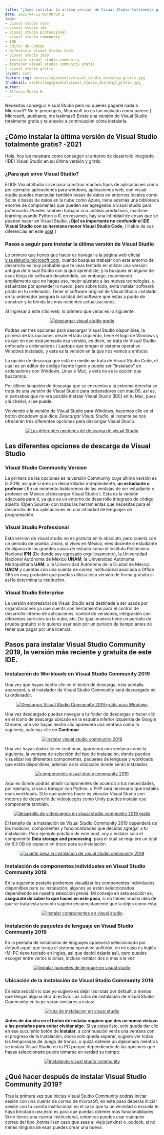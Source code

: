 ```yaml
---
title: "¿Cómo instalar la última versión de Visual Studio totalmente gratis? -2021"
date: 2021-04-11 00:00:00 Z
tags:
- visual studio code
- visual studio ide
- visual studio professional 
- visual studio community 
- IDE
- Editor de Código 
- Diferencia Visual Studio Code
- visual studio 2019
- instalar visual studio community
- instalar visual studio community gratis
- visual studio gratis
layout: post
feature-img: assets/img/pexels/visual_studio_descarga_gratis.jpg
thumbnail: assets/img/pexels/visual_studio_descarga_gratis.jpg
author:
- Alfonso Mozko H.
---
```

Necesitas conseguir Visual Studio pero no quieres pagarle nada a Microsoft?
No te preocupes, Microsoft no es tan malvado como parece ( Microsoft, ¡suéltame, me lastimas!) Existe una versión de Visual Studio totalmente gratis y te enseño a continuación cómo instalarla. 


## ¿Cómo instalar la última versión de Visual Studio totalmente gratis? -2021

Hola, hoy les mostrare como conseguir el entorno de desarrollo integrado (IDE) Visual Studio en su última versión y gratis.

### ¿Para qué sirve Visual Studio?

El IDE Visual Studio sirve para construir muchos tipos de aplicaciones como por ejemplo: aplicaciones para windows, aplicaciones web, con visual studio puedes manipular también bases de datos en entornos locales como Sqlite o bases de datos en la nube como Azure, tiene además una biblioteca enorme de componentes que pueden ser agregados a visual studio para potenciarlo. Puedes también trabajar con análisis predictivos, machine learning  usando Python o R, en resumen, hay una infinidad de cosas que se pueden hacer en Visual Studio. **¡Ojo! es importante no confundir el IDE Visual Studio con su hermano menor Visual Studio Code**, ( Hable de sus diferencias en este [post](https://alfonsomozkoh.github.io/2018/08/31/cual-es-la-diferencia-entre-visual-studio-y-visual-studio-code.html) )

### Pasos a seguir para instalar la última versión de Visual Studio 

Lo primero que tienes que hacer es navegar a la página web oficial [visualstudio.microsoft.com](https://visualstudio.microsoft.com/), cuando busques trabajar con este entorno de desarrollo es muy probable que te veas tentado en utilizar una versión antigua de Visual Studio con la que aprendiste, y la busques en alguno de esos blogs de software desatendido, sin embargo, recomiendo ampliamente que no hagas eso, mejor ajustate a las nuevas tecnologías, y esfuérzate por aprender lo nuevo, pero sobre todo, evita instalar software pirata en tu ordenador. Tener el software original de Visual Studio instalado en tu ordenador asegura la calidad del software que estás a punto de construir y te brinda las más recientes actualizaciones.

Al ingresar a este sitio web, lo primero que veras es lo siguiente: 

<center>
	<a href="https://amzn.to/2PXgOvF"><img src="https://i.ibb.co/M9LdBPD/visual-studio-descarga-gratis.jpg" alt="descargar visual studio gratis"></a>
</center>

Podrás ver tres opciones para descargar Visual Studio disponibles, la primera de las opciones desde el lado izquierdo, tiene el logo de Windows y es que en eso está pensada esa versión, es decir, se trata de Visual Studio enfocado a ordenadores / Laptops que tengan el sistema operativo Windows instalado, y esta es la versión en la que nos vamos a enfocar. 

La opción de descarga que está en medio se trata de Visual Studio Code, el cual es un editor de código fuente ligero y puede ser “Instalado” en ordenadores con Windows, Linux o Mac, y esta no es la opción que buscamos.

Por último la opción de descarga que se encuentra a la extrema derecha se trata de una versión de Visual Studio para ordenadores con macOS, así es, si pensabas que no era posible instalar Visual Studio (IDE) en tu Mac, pues chi cheñol,  si se puede.

Volviendo a la versión de Visual Studio para Windows, hacemos clic en el botón dropdown que dice: *Descargar Visual Studio*, al instante se nos ofrecerán tres diferentes opciones para descargar Visual Studio.

<center>
	<a href="https://amzn.to/328fFnk"><img src="https://i.ibb.co/FqS5T2Q/versiones-de-visual-studio.png" alt="Las diferentes opciones de descarga de visual Studio"></a>
</center>

## Las diferentes opciones de descarga de Visual Studio 

### Visual Studio Community Version 

La primera de las opciones es la versión Community cuya última versión es la 2019, así que si eres un desarrollador independiente, **un estudiante o profesor** ( En un momento hablaremos de las ventajas de ser estudiante o profesor en México al descargar Visual Studio ). Esta es la versión adecuada para ti, ya que es un entorno de desarrollo integrado de código abierto (Open Source) con todas las herramientas que necesitas para el desarrollo de tus aplicaciones en una infinidad de lenguajes de programación.

### Visual Studio Professional

Esta versión de visual studio no es gratuita en lo absoluto, pero cuenta con un periodo de prueba, ahora, si vives en México, eres docente o estudiante de alguna de las grandes casas de estudio como el Instituto Politécnico Nacional **IPN** (De donde soy egresado orgullosamente), la Universidad Nacional Autónoma de México **UNAM**,  la  Universidad Autónoma Metropolitana **UAM**, o la Universidad Autónoma de la Ciudad de México **UACM** y cuentas con una cuenta de correo institucional asociada a Office 365 es muy probable que puedas utilizar esta versión de forma gratuita si así lo determina tu institución.


### Visual Studio Enterprise

La versión empresarial de Visual Studio está destinada a ser usada por organizaciones ya que cuenta con herramientas para el control de desarrollo interno de aplicaciones, control de versiones, integración con diferentes servicios en la nube, etc. De igual manera tiene un periodo de prueba gratuito si lo quieres usar solo por un periodo de tiempo antes de tener que pagar por una licencia.

## Pasos para instalar Visual Studio Community 2019, la versión más reciente y gratuita de este IDE.

### Instalación de Workloads en Visual Studio Community 2019

Una vez que hayas hecho clic en el botón de descarga, esta pantalla aparecerá, y el instalador de Visual Studio Community será descargado en tu ordenador.

<center>
	<a href="https://amzn.to/328fFnk"><img src="https://i.ibb.co/1rD2VkT/descargar-visual-studio-pc-gratis.png" alt="Descargar Visual Studio Community 2019 gratis para Windows"></a>
</center>

Una vez descargado puedes navegar a tu folder de descargas o hacer clic en el icono de descarga ubicado en la esquina inferior izquierda de Google Chrome, una vez hayas hecho clic aparecerá una ventana como la siguiente, solo haz clic en **Continuar**

<center>
	<a href="https://amzn.to/328fFnk"><img src="https://i.ibb.co/4mJ3yrx/visual-studio-installer.png" alt="instalar visual studio community 2019"></a>
</center>

Una vez hayas dado clic en continuar, aparecerá una ventana como la siguiente, la ventana de selección del tipo de instalación, donde puedes visualizar los diferentes componentes, paquetes de lenguaje y workloads que están disponibles, además de la ubicación donde serán instalados. 

<center>
	<a href="https://amzn.to/3wOsLEj"><img src="https://i.ibb.co/j3c4dNH/componentes-visual-stuido-community.png" alt="componentes visual studio community 2019"></a>
</center>

Aquí es donde podrás añadir componentes de acuerdo a tus necesidades, por ejemplo, si vas a trabajar con Python, o PHP será necesario que instales esos workloads. Si lo que quieres hacer es vincular Visual Studio con motores de desarrollo de videojuegos como Unity puedes instalar ese componente también.

<center>
	<a href="https://amzn.to/3wOsLEj"><img src="https://i.ibb.co/h1R2P3Z/desarrollar-videojuegos-con-visual-studio-community-gratis.png" alt="desarrollo de videojuegos en visual studio community 2019 gratis"></a>
</center>

El tamaño de la instalación de Visual Studio Community 2019 dependerá de los módulos, componentes y funcionalidades que decidas agregar a tu instalación. Para ejemplo práctico de este post, voy a instalar solo el componente **Data storage and processing**, para el cual se requiere un total de 8.3 GB de espacio en disco para su instalación.

<center>
	<a href="https://amzn.to/2ODKhtN"><img src="https://i.ibb.co/TB2dpB5/cuantos-gb-pesa-visual-studio.png" alt="cuanto pesa la instalacion de visual studio community 2019"></a>
</center>
 
### Instalación de componentes individuales en Visual Studio Community 2019

En la siguiente pestaña podremos visualizar los componentes individuales disponibles para su instalación, algunos ya están seleccionados dependiendo de nuestra selección previa. Mi consejo en esta sección es, **asegurate de saber lo que haces en este paso**, si no tienes mucha idea de que se trata esta sección sugiero encarecidamente que la dejes como esta. 

<center>
	<a href="https://amzn.to/2OHCAmw"><img src="https://i.ibb.co/mhDmq2L/instalar-componentes-visual-studio.png" alt="Instalar componentes en visual studio"></a>
</center>

### Instalación de paquetes de lenguaje en Visual Studio Community 2019

En la pestaña de instalación de lenguajes aparecerá seleccionado por default aquel que tenga el sistema operativo anfitrión, en mi caso es Inglés (Mi PC tiene teclado en ingles, asi que decidi dejarla así), pero puedes escoger entre varios idiomas, incluso instalar dos o más a la vez

<center>
	<a href="https://amzn.to/3saFVIc"><img src="https://i.ibb.co/jZN1rdX/instalar-idiomas-visual-studio.png" alt="Instalar paquetes de lenguaje en visual studio"></a>
</center>

### Ubicación de la instalación de Visual Studio Community 2019

En esta sección lo que yo sugiero es dejar las rutas por default, a menos que tengas alguna otra directiva. Las rutas de instalación de Visual Studio Community en tu pc serán similares a estas:

<center>
	<a href="https://amzn.to/3a1Vvjn"><img src="https://i.ibb.co/mNKQ84w/ruta-de-instalacion-visual-studio.png" alt="ruta de instalacion en visual studio"></a>
</center>

**Antes de dar clic en el botón de instalar sugiero que des un nuevo vistazo a las pestañas para evitar olvidar algo.**
Si ya estas listo, solo queda dar clic en ese suculento botón de **Instalar**, a continuación verás una ventana con el progreso de la instalación, ahora solo queda esperar, sugiero ver todas las temporadas de Juego de tronos, o quizá obtener un diplomado mientras se instala Visual Studio en tu PC porque dependiendo de las opciones que hayas seleccionado puede tomarse en verdad su tiempo.

<center>
	<a href="https://amzn.to/3a4Ak01"><img src="https://i.ibb.co/dc6hM8M/instalando-visual-studio-code-gratis.png" alt="instalando visual studio community"></a>
</center>

## ¿Qué hacer después de instalar Visual Studio Community 2019?

Tras la primera vez que inicies Visual Studio Community podrás iniciar sesión con una cuenta de correo de microsoft, en este paso deberás iniciar sesión con tu cuenta institucional en el caso que tu universidad o escuela te haya brindado una,esto es para que puedas obtener más funcionalidades. Si no tienes una cuenta institucional, entonces puedes usar cualquier correo del tipo .hotmail (en caso que seas el viejo jenkins) o .outlook, si no tienes ninguna de esas puedes crear una nueva.

